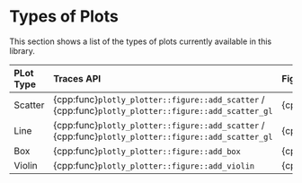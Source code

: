 # Types of Plots

This section shows a list of the types of plots currently available in this library.

| PLot Type | Traces API                                                                                           | Figure Builders API                                   |
| :-------- | :--------------------------------------------------------------------------------------------------- | :---------------------------------------------------- |
| Scatter   | {cpp:func}`plotly_plotter::figure::add_scatter` / {cpp:func}`plotly_plotter::figure::add_scatter_gl` | {cpp:class}`plotly_plotter::figure_builders::scatter` |
| Line      | {cpp:func}`plotly_plotter::figure::add_scatter` / {cpp:func}`plotly_plotter::figure::add_scatter_gl` | {cpp:func}`plotly_plotter::figure_builders::line`     |
| Box       | {cpp:func}`plotly_plotter::figure::add_box`                                                          | {cpp:class}`plotly_plotter::figure_builders::box`     |
| Violin    | {cpp:func}`plotly_plotter::figure::add_violin`                                                       | {cpp:class}`plotly_plotter::figure_builders::violin`  |
